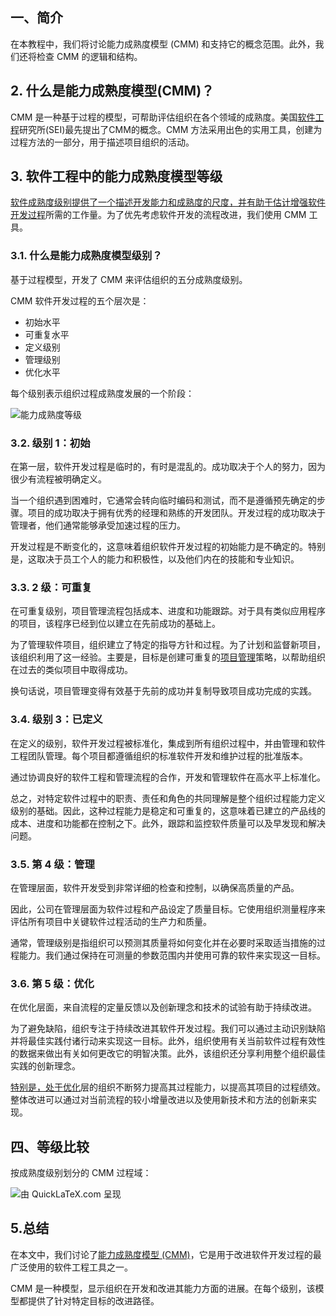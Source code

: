 ## 一、简介

在本教程中，我们将讨论能力成熟度模型 (CMM) 和支持它的概念范围。此外，我们还将检查 CMM 的逻辑和结构。

## 2. 什么是能力成熟度模型(CMM)？

CMM 是一种基于过程的模型，可帮助评估组织在各个领域的成熟度。美国[软件工程](https://www.baeldung.com/cs/waterfall)研究所(SEI)最先提出了CMM的概念。CMM 方法采用出色的实用工具，创建为过程方法的一部分，用于描述项目组织的活动。

## 3. 软件工程中的能力成熟度模型等级

[ 软件成熟度级别提供了一个描述开发能力和成熟度的尺度，并有助于估计增强软件开发过程](https://www.baeldung.com/cs/agile-programming)所需的工作量。为了优先考虑软件开发的流程改进，我们使用 CMM 工具。

### 3.1. 什么是能力成熟度模型级别？

基于过程模型，开发了 CMM 来评估组织的五分成熟度级别。

CMM 软件开发过程的五个层次是：

-   初始水平
-   可重复水平
-   定义级别
-   管理级别
-   优化水平

每个级别表示组织过程成熟度发展的一个阶段：

![能力成熟度等级](https://www.baeldung.com/wp-content/uploads/sites/4/2023/02/Capability-Maturity-levels.png)

### 3.2. 级别 1：初始

在第一层，软件开发过程是临时的，有时是混乱的。成功取决于个人的努力，因为很少有流程被明确定义。

当一个组织遇到困难时，它通常会转向临时编码和测试，而不是遵循预先确定的步骤。项目的成功取决于拥有优秀的经理和熟练的开发团队。开发过程的成功取决于管理者，他们通常能够承受加速过程的压力。

开发过程是不断变化的，这意味着组织软件开发过程的初始能力是不确定的。特别是，这取决于员工个人的能力和积极性，以及他们内在的技能和专业知识。

### 3.3. 2 级：可重复

在可重复级别，项目管理流程包括成本、进度和功能跟踪。对于具有类似应用程序的项目，该程序已经到位以建立在先前成功的基础上。

为了管理软件项目，组织建立了特定的指导方针和过程。为了计划和监督新项目，该组织利用了这一经验。主要是，目标是创建可重复的[项目管理](https://www.baeldung.com/cs/v-model)策略，以帮助组织在过去的类似项目中取得成功。

换句话说，项目管理变得有效基于先前的成功并复制导致项目成功完成的实践。

### 3.4. 级别 3：已定义

在定义的级别，软件开发过程被标准化，集成到所有组织过程中，并由管理和软件工程团队管理。每个项目都遵循组织的标准软件开发和维护过程的批准版本。

通过协调良好的软件工程和管理流程的合作，开发和管理软件在高水平上标准化。

总之，对特定软件过程中的职责、责任和角色的共同理解是整个组织过程能力定义级别的基础。因此，这种过程能力是稳定和可重复的，这意味着已建立的产品线的成本、进度和功能都在控制之下。此外，跟踪和监控软件质量可以及早发现和解决问题。

### 3.5. 第 4 级：管理

在管理层面，软件开发受到非常详细的检查和控制，以确保高质量的产品。

因此，公司在管理层面为软件过程和产品设定了质量目标。它使用组织测量程序来评估所有项目中关键软件过程活动的生产力和质量。

通常，管理级别是指组织可以预测其质量将如何变化并在必要时采取适当措施的过程能力。我们通过保持在可测量的参数范围内并使用可靠的软件来实现这一目标。

### 3.6. 第 5 级：优化

在优化层面，来自流程的定量反馈以及创新理念和技术的试验有助于持续改进。

为了避免缺陷，组织专注于持续改进其软件开发过程。我们可以通过主动识别缺陷并将最佳实践付诸行动来实现这一目标。此外，组织使用有关当前软件过程有效性的数据来做出有关如何更改它的明智决策。此外，该组织还分享利用整个组织最佳实践的创新理念。

[特别是，处于优化](https://www.baeldung.com/cs/optimization)层的组织不断努力提高其过程能力，以提高其项目的过程绩效。整体改进可以通过对当前流程的较小增量改进以及使用新技术和方法的创新来实现。

## 四、等级比较

按成熟度级别划分的 CMM 过程域：

![由 QuickLaTeX.com 呈现](https://www.baeldung.com/wp-content/ql-cache/quicklatex.com-a840b02978d05b7b6f8a3114a187011a_l3.svg)

## 5.总结

在本文中，我们讨论了[能力成熟度模型 (CMM)](https://resources.sei.cmu.edu/library/asset-view.cfm?assetid=11955)，它是用于改进软件开发过程的最广泛使用的软件工程工具之一。

CMM 是一种模型，显示组织在开发和改进其能力方面的进展。在每个级别，该模型都提供了针对特定目标的改进路径。